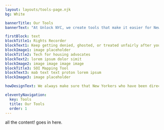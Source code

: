 ```yaml
---
layout: layouts/tools-page.njk
bg: White

bannerTitle: Our Tools
bannerText: "At Unlock NYC, we create tools that make it easier for New Yorkers with housing vouchers (like CityFHEPS, Section 8, HASA, and more) to keep a paper trail of your housing search, get justice after you’re treated unfairly, and make the voucher system work better for everyone."

firstBlock: text
blockTitle1: Rights Recorder
blockText1: Keep getting denied, ghosted, or treated unfairly after you mention your housing voucher? Use our free tools to make a paper trail, flex your rights, and get support.
blockImage1: image placeholder
blockTitle2: Tech for housing advocates
blockText2: lorem ipsum dolor simit
blockImage2: image image image image
blockTitle3: SOI Mapping Tool
blockText3: mab text text proton lorem ipsum
blockImage3: image placeholder

howDesignText: We always make sure that New Yorkers who have been directly impacted by voucher discrimination are involved at every step of our design process. Half of our staff and 100% of our governing board have used vouchers in NYC, and we frequently invite others in our community to speak up about what new tools we should build and how to improve our existing tools.

eleventyNavigation:
  key: Tools
  title: Our Tools
  order: 1
---
```


all the content! goes in here. 
